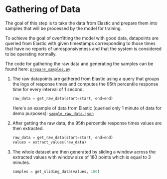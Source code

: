 # Gathering of Data

The goal of this step is to take the data from Elastic and prepare them into samples that will be processed by the model for training.

To achieve the goal of overfitting the model with good data, datapoints are queried from Elastic with given timestamps corresponding to those times that have no reports of unresponsiveness and that the system is considered to be operating normally.

The code for gathering the raw data and generating the samples can be found here: [`prepare_samples.py`](../python/prepare_samples.py)

1. The raw datapoints are gathered from Elastic using a query that groups the logs of response times and computes the 95th percentile response time for every interval of 1 second.
    ```python
    raw_data = get_raw_data(start=start, end=end)
    ```

    Here's an example of data from Elastic (queried only 1 minute of data for demo purposes): [`sample_raw_data.json`](../data/sample_raw_data.json)

2. After getting the raw data, the 95th percentile response times values are then extracted.
    ```python
    raw_data = get_raw_data(start=start, end=end)
    values = extract_values(raw_data)
    ```
2. The whole dataset are then generated by sliding a window across the extracted values with window size of 180 points which is equal to 3 minutes.
    ```python
    samples = get_sliding_data(values, 180)
    ```
